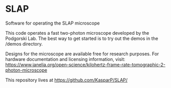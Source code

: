 # SLAP
Software for operating the SLAP microscope

This code operates a fast two-photon microscope developed by the Podgorski Lab.
The best way to get started is to try out the demos in the /demos directory.

Designs for the microscope are available free for research purposes. For hardware documentation and licensing information, visit: https://www.janelia.org/open-science/kilohertz-frame-rate-tomographic-2-photon-microscope

This repository lives at https://github.com/KasparP/SLAP/
